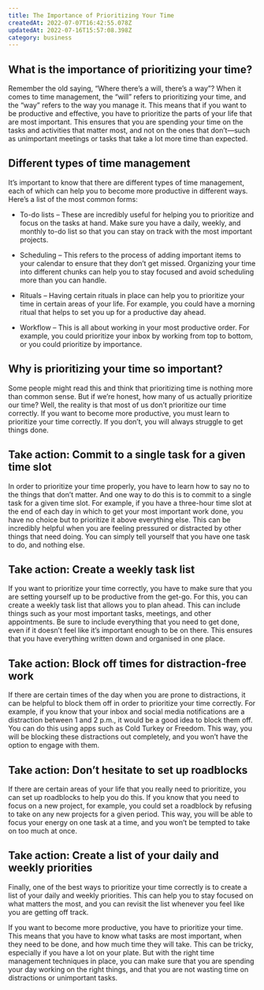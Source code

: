 ```yaml
---
title: The Importance of Prioritizing Your Time
createdAt: 2022-07-07T16:42:55.078Z
updatedAt: 2022-07-16T15:57:08.398Z
category: business
---
```


## What is the importance of prioritizing your time?

Remember the old saying, “Where there’s a will, there’s a way”? When it comes to time management, the “will” refers to prioritizing your time, and the “way” refers to the way you manage it.
This means that if you want to be productive and effective, you have to prioritize the parts of your life that are most important. This ensures that you are spending your time on the tasks and activities that matter most, and not on the ones that don’t—such as unimportant meetings or tasks that take a lot more time than expected.

## Different types of time management

It’s important to know that there are different types of time management, each of which can help you to become more productive in different ways. Here’s a list of the most common forms:

- To-do lists – These are incredibly useful for helping you to prioritize and focus on the tasks at hand. Make sure you have a daily, weekly, and monthly to-do list so that you can stay on track with the most important projects.

- Scheduling – This refers to the process of adding important items to your calendar to ensure that they don’t get missed. Organizing your time into different chunks can help you to stay focused and avoid scheduling more than you can handle.

- Rituals – Having certain rituals in place can help you to prioritize your time in certain areas of your life. For example, you could have a morning ritual that helps to set you up for a productive day ahead.

- Workflow – This is all about working in your most productive order. For example, you could prioritize your inbox by working from top to bottom, or you could prioritize by importance.

## Why is prioritizing your time so important?

Some people might read this and think that prioritizing time is nothing more than common sense. But if we’re honest, how many of us actually prioritize our time?
Well, the reality is that most of us don’t prioritize our time correctly. If you want to become more productive, you must learn to prioritize your time correctly. If you don’t, you will always struggle to get things done.

## Take action: Commit to a single task for a given time slot

In order to prioritize your time properly, you have to learn how to say no to the things that don’t matter. And one way to do this is to commit to a single task for a given time slot.
For example, if you have a three-hour time slot at the end of each day in which to get your most important work done, you have no choice but to prioritize it above everything else.
This can be incredibly helpful when you are feeling pressured or distracted by other things that need doing. You can simply tell yourself that you have one task to do, and nothing else.

## Take action: Create a weekly task list

If you want to prioritize your time correctly, you have to make sure that you are setting yourself up to be productive from the get-go. For this, you can create a weekly task list that allows you to plan ahead.
This can include things such as your most important tasks, meetings, and other appointments. Be sure to include everything that you need to get done, even if it doesn’t feel like it’s important enough to be on there. This ensures that you have everything written down and organised in one place.

## Take action: Block off times for distraction-free work

If there are certain times of the day when you are prone to distractions, it can be helpful to block them off in order to prioritize your time correctly. For example, if you know that your inbox and social media notifications are a distraction between 1 and 2 p.m., it would be a good idea to block them off.
You can do this using apps such as Cold Turkey or Freedom. This way, you will be blocking these distractions out completely, and you won’t have the option to engage with them.

## Take action: Don’t hesitate to set up roadblocks

If there are certain areas of your life that you really need to prioritize, you can set up roadblocks to help you do this.
If you know that you need to focus on a new project, for example, you could set a roadblock by refusing to take on any new projects for a given period.
This way, you will be able to focus your energy on one task at a time, and you won’t be tempted to take on too much at once.

## Take action: Create a list of your daily and weekly priorities

Finally, one of the best ways to prioritize your time correctly is to create a list of your daily and weekly priorities. This can help you to stay focused on what matters the most, and you can revisit the list whenever you feel like you are getting off track.

If you want to become more productive, you have to prioritize your time. This means that you have to know what tasks are most important, when they need to be done, and how much time they will take. This can be tricky, especially if you have a lot on your plate. 
But with the right time management techniques in place, you can make sure that you are spending your day working on the right things, and that you are not wasting time on distractions or unimportant tasks.
